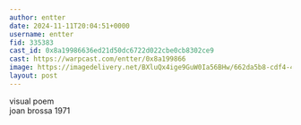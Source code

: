 ```yaml
---
author: entter
date: 2024-11-11T20:04:51+0000
username: entter
fid: 335383
cast_id: 0x8a19986636ed21d50dc6722d022cbe0cb8302ce9
cast: https://warpcast.com/entter/0x8a199866
image: https://imagedelivery.net/BXluQx4ige9GuW0Ia56BHw/662da5b8-cdf4-45df-959e-c9da6d373100/original
layout: post
---
```

visual poem   
joan brossa 1971  

<img src='https://imagedelivery.net/BXluQx4ige9GuW0Ia56BHw/662da5b8-cdf4-45df-959e-c9da6d373100/original' alt='' referrerpolicy='no-referrer'/>